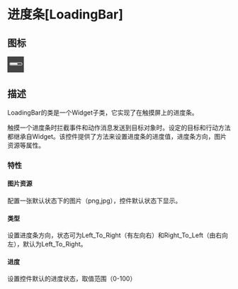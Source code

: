 # 进度条[LoadingBar]

## 图标

![](res/loadingbar.png)

## 描述

LoadingBar的类是一个Widget子类，它实现了在触摸屏上的进度条。

触摸一个进度条时拦截事件和动作消息发送到目标对象时。设定的目标和行动方法都继承自Widget。该控件提供了方法来设置进度条的进度值，进度条方向，图片资源等属性。

### 特性



#### 图片资源

配置一张默认状态下的图片（png,jpg），控件默认状态下显示。

#### 类型

设置进度条方向，状态可为Left_To_Right（有左向右）和Right_To_Left（由右向左），默认为Left_To_Right。

#### 进度


设置控件默认的进度状态，取值范围（0-100）



